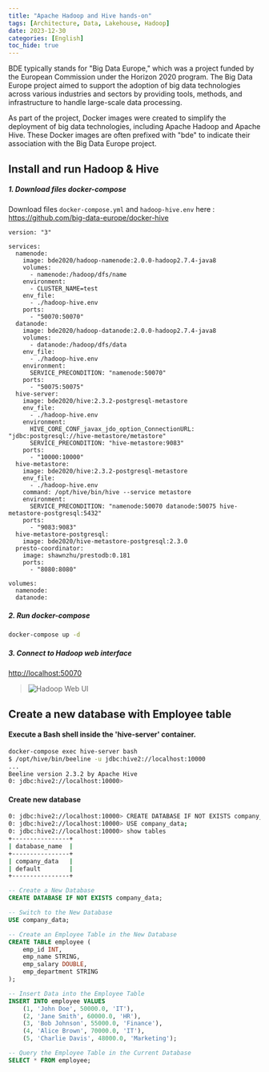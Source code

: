```yaml
---
title: "Apache Hadoop and Hive hands-on"
tags: [Architecture, Data, Lakehouse, Hadoop]
date: 2023-12-30
categories: [English]
toc_hide: true 
---
```


BDE typically stands for "Big Data Europe," which was a project funded by the European Commission under the Horizon 2020 program. The Big Data Europe project aimed to support the adoption of big data technologies across various industries and sectors by providing tools, methods, and infrastructure to handle large-scale data processing.

As part of the project, Docker images were created to simplify the deployment of big data technologies, including Apache Hadoop and Apache Hive. These Docker images are often prefixed with "bde" to indicate their association with the Big Data Europe project.

## Install and run Hadoop & Hive

##### 1. Download files docker-compose 

Download files `docker-compose.yml` and `hadoop-hive.env`  here : https://github.com/big-data-europe/docker-hive

```docker
version: "3"

services:
  namenode:
    image: bde2020/hadoop-namenode:2.0.0-hadoop2.7.4-java8
    volumes:
      - namenode:/hadoop/dfs/name
    environment:
      - CLUSTER_NAME=test
    env_file:
      - ./hadoop-hive.env
    ports:
      - "50070:50070"
  datanode:
    image: bde2020/hadoop-datanode:2.0.0-hadoop2.7.4-java8
    volumes:
      - datanode:/hadoop/dfs/data
    env_file:
      - ./hadoop-hive.env
    environment:
      SERVICE_PRECONDITION: "namenode:50070"
    ports:
      - "50075:50075"
  hive-server:
    image: bde2020/hive:2.3.2-postgresql-metastore
    env_file:
      - ./hadoop-hive.env
    environment:
      HIVE_CORE_CONF_javax_jdo_option_ConnectionURL: "jdbc:postgresql://hive-metastore/metastore"
      SERVICE_PRECONDITION: "hive-metastore:9083"
    ports:
      - "10000:10000"
  hive-metastore:
    image: bde2020/hive:2.3.2-postgresql-metastore
    env_file:
      - ./hadoop-hive.env
    command: /opt/hive/bin/hive --service metastore
    environment:
      SERVICE_PRECONDITION: "namenode:50070 datanode:50075 hive-metastore-postgresql:5432"
    ports:
      - "9083:9083"
  hive-metastore-postgresql:
    image: bde2020/hive-metastore-postgresql:2.3.0
  presto-coordinator:
    image: shawnzhu/prestodb:0.181
    ports:
      - "8080:8080"

volumes:
  namenode:
  datanode:
```

##### 2. Run docker-compose

```bash
docker-compose up -d
```

##### 3. Connect to Hadoop web interface

[http://localhost:50070](http://localhost:50070)

> ![Hadoop Web UI](/blog/2023/2023-12-30/hands-on/hadoop-web-ui.png)


## Create a new database with Employee table

#### Execute a Bash shell inside the 'hive-server' container.

```bash
docker-compose exec hive-server bash
$ /opt/hive/bin/beeline -u jdbc:hive2://localhost:10000
...
Beeline version 2.3.2 by Apache Hive
0: jdbc:hive2://localhost:10000> 

```

#### Create new database

```bash
0: jdbc:hive2://localhost:10000> CREATE DATABASE IF NOT EXISTS company_data;
0: jdbc:hive2://localhost:10000> USE company_data;
0: jdbc:hive2://localhost:10000> show tables
+----------------+
| database_name  |
+----------------+
| company_data   |
| default        |
+----------------+
```



```SQL
-- Create a New Database
CREATE DATABASE IF NOT EXISTS company_data;

-- Switch to the New Database
USE company_data;

-- Create an Employee Table in the New Database
CREATE TABLE employee (
    emp_id INT,
    emp_name STRING,
    emp_salary DOUBLE,
    emp_department STRING
);

-- Insert Data into the Employee Table
INSERT INTO employee VALUES
    (1, 'John Doe', 50000.0, 'IT'),
    (2, 'Jane Smith', 60000.0, 'HR'),
    (3, 'Bob Johnson', 55000.0, 'Finance'),
    (4, 'Alice Brown', 70000.0, 'IT'),
    (5, 'Charlie Davis', 48000.0, 'Marketing');

-- Query the Employee Table in the Current Database
SELECT * FROM employee;

```


